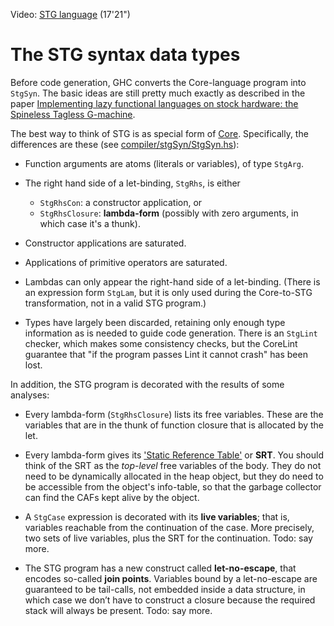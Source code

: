 
Video: [STG language](http://www.youtube.com/watch?v=v0J1iZ7F7W8&list=PLBkRCigjPwyeCSD_DFxpd246YIF7_RDDI) (17'21")

# The STG syntax data types


Before code generation, GHC converts the Core-language program into `StgSyn`.  The basic ideas are still pretty much exactly as described in the paper [Implementing lazy functional languages on stock hardware: the Spineless Tagless G-machine](http://research.microsoft.com/en-us/um/people/simonpj/papers/spineless-tagless-gmachine.ps.gz).


The best way to think of STG is as special form of [Core](commentary/compiler/core-syn-type).  Specifically, the differences are these (see [compiler/stgSyn/StgSyn.hs](/ghc/ghc/tree/master/ghc/compiler/stgSyn/StgSyn.hs)):

- Function arguments are atoms (literals or variables), of type `StgArg`.
- The right hand side of a let-binding, `StgRhs`, is either

  - `StgRhsCon`: a constructor application, or 
  - `StgRhsClosure`: **lambda-form** (possibly with zero arguments, in which case it's a thunk).
- Constructor applications are saturated.
- Applications of primitive operators are saturated.
- Lambdas can only appear the right-hand side of a let-binding.  (There is an expression form `StgLam`, but it is only used during the Core-to-STG transformation, not in a valid STG program.)
- Types have largely been discarded, retaining only enough type information as is needed to guide code generation. There is an `StgLint` checker, which makes some consistency checks, but the CoreLint guarantee that "if the program passes Lint it cannot crash" has been lost.


In addition, the STG program is decorated with the results of some analyses:

- Every lambda-form (`StgRhsClosure`) lists its free variables.  These are the variables that are in the thunk of function closure that is allocated by the let.

- Every lambda-form gives its ['Static Reference Table'](commentary/rts/CAFs) or **SRT**.  You should think of the SRT as the *top-level* free variables of the body.  They do not need to be dynamically allocated in the heap object, but they do need to be accessible from the object's info-table, so that the garbage collector can find the CAFs kept alive by the object.

- A `StgCase` expression is decorated with its **live variables**; that is, variables reachable from the continuation of the case.  More precisely, two sets of live variables, plus the SRT for the continuation.  Todo: say more.

- The STG program has a new construct called **let-no-escape**, that encodes so-called **join points**. Variables bound by a let-no-escape are guaranteed to be tail-calls, not embedded inside a data structure, in which case we don’t have to construct a closure because the required stack will always be present. Todo: say more.
